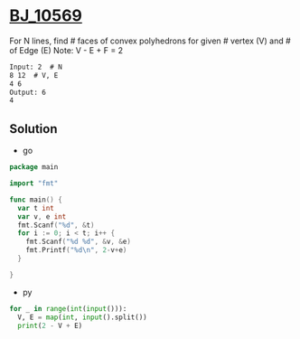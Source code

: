 # [BJ_10569](https://acmicpc.net/problem/10569)

For N lines, find # faces of convex polyhedrons for given # vertex (V) and # of Edge (E)
Note: V - E + F = 2

```txt
Input: 2  # N
8 12  # V, E
4 6
Output: 6
4
```

## Solution

* go

```go
package main

import "fmt"

func main() {
  var t int
  var v, e int
  fmt.Scanf("%d", &t)
  for i := 0; i < t; i++ {
    fmt.Scanf("%d %d", &v, &e)
    fmt.Printf("%d\n", 2-v+e)
  }

}
```

* py

```py
for _ in range(int(input())):
  V, E = map(int, input().split())
  print(2 - V + E)
```
